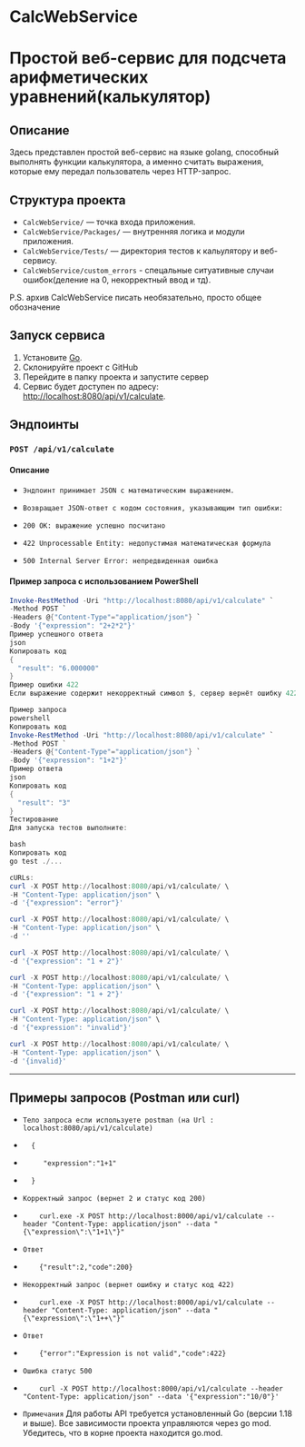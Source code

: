# CalcWebService

# Простой веб-сервис для подсчета арифметических уравнений(калькулятор)

## Описание
Здесь представлен простой веб-сервис на языке golang, способный выполнять функции калькулятора, а именно считать выражения, которые ему передал пользователь через HTTP-запрос.

## Структура проекта

- `CalcWebService/` — точка входа приложения.
- `CalcWebService/Packages/` — внутренняя логика и модули приложения.
- `CalcWebService/Tests/` — директория тестов к кальулятору и веб-сервису.
- `CalcWebService/custom_errors` - спецальные ситуативные случаи ошибок(деление на 0, некорректный ввод и тд).

P.S. архив CalcWebService писать необязательно, просто общее обозначение

## Запуск сервиса

1. Установите [Go](https://go.dev/dl/).
2. Склонируйте проект с GitHub
3. Перейдите в папку проекта и запустите сервер
4. Сервис будет доступен по адресу: [http://localhost:8080/api/v1/calculate](http://localhost:8080/api/v1/calculate).

## Эндпоинты

### `POST /api/v1/calculate`

#### Описание
- `Эндпоинт принимает JSON с математическим выражением.`
- `Возвращает JSON-ответ с кодом состояния, указывающим тип ошибки:`

- `200 OK: выражение успешно посчитано`
- `422 Unprocessable Entity: недопустимая математическая формула`
- `500 Internal Server Error: непредвиденная ошибка`

#### Пример запроса с использованием PowerShell

```powershell
Invoke-RestMethod -Uri "http://localhost:8080/api/v1/calculate" `
-Method POST `
-Headers @{"Content-Type"="application/json"} `
-Body '{"expression": "2+2*2"}'
Пример успешного ответа
json
Копировать код
{
  "result": "6.000000"
}
Пример ошибки 422
Если выражение содержит некорректный символ $, сервер вернёт ошибку 422:

Пример запроса
powershell
Копировать код
Invoke-RestMethod -Uri "http://localhost:8080/api/v1/calculate" `
-Method POST `
-Headers @{"Content-Type"="application/json"} `
-Body '{"expression": "1+2"}'
Пример ответа
json
Копировать код
{
  "result": "3"
}
Тестирование
Для запуска тестов выполните:

bash
Копировать код
go test ./...

cURLs:
curl -X POST http://localhost:8080/api/v1/calculate/ \
-H "Content-Type: application/json" \
-d '{"expression": "error"}'

curl -X POST http://localhost:8080/api/v1/calculate/ \
-H "Content-Type: application/json" \
-d ''

curl -X POST http://localhost:8080/api/v1/calculate/ \
-d '{"expression": "1 + 2"}'

curl -X POST http://localhost:8080/api/v1/calculate/ \
-H "Content-Type: application/json" \
-d '{"expression": "1 + 2"}'

curl -X POST http://localhost:8080/api/v1/calculate/ \
-H "Content-Type: application/json" \
-d '{"expression": "invalid"}'

curl -X POST http://localhost:8080/api/v1/calculate/ \
-H "Content-Type: application/json" \
-d '{invalid}'
```
----------------------------------------------------------
## Примеры запросов (Postman или curl)

- `Тело запроса если используете postman (на Url : localhost:8080/api/v1/calculate)`
- `  {`
- `      "expression":"1+1" `
- `  }`

- `Корректный запрос (вернет 2 и статус код 200)`
- `    curl.exe -X POST http://localhost:8000/api/v1/calculate --header "Content-Type: application/json" --data "{\"expression\":\"1+1\"}"`
- `Ответ`
- `    {"result":2,"code":200}`

- `Некорректный запрос (вернет ошибку и статус код 422)`
- `    curl.exe -X POST http://localhost:8000/api/v1/calculate --header "Content-Type: application/json" --data "{\"expression\":\"1++\"}"`
- `Ответ`
- `    {"error":"Expression is not valid","code":422}`

- `Ошибка статус 500`
- `    curl -X POST http://localhost:8000/api/v1/calculate --header "Content-Type: application/json" --data '{"expression":"10/0"}'`



- `Примечания`
Для работы API требуется установленный Go (версии 1.18 и выше).
Все зависимости проекта управляются через go mod. Убедитесь, что в корне проекта находится go.mod.
